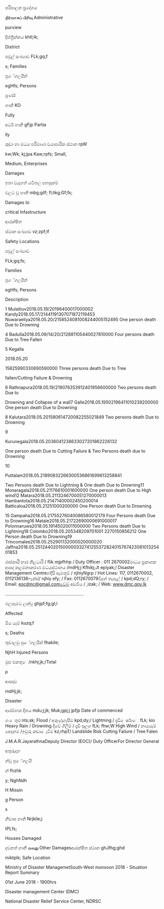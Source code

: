 පරිපාලන ප්‍රදේශය

நிர்வாகப் பிரிவு Administrative

purview

දිස්ත්‍රික්කය khtl;lk;

District

පවුල් සංඛ්‍යාව FLk;gq;f

s; Families

පුේගලයින්

egHfs; Persons

පූර්ණ

හානි KO

Fully

අර්ධ හානි gFjp Partia

lly

කුඩා හා මධය පරිමාණ වයාපාරික ස්ථාන rpW

kw;Wk; kj;jpa Kaw;rpfs; Small,

Medium, Enterprises

Damages

ඉතා වැදගත් යටිතල පහසුකම්

වලට වූ හානි mbg;gilf; fl;likg;Gf;fs;

Damages to

critical Infastructure

ආරක්ෂිත

ස්ථාන සංඛ්‍යාව vz;zpf;if

Safety Locations

පවුල් සංඛ්‍යාව

FLk;gq;fs;

Families

පුේගලයින්

egHfs; Persons

Description

1 Mulaitiuv2018.05.19/20196400017000002 Kandy2018.05.17/21441191307071872119453 Nuwaraeliya2018.05.20/2158524081008244005152495 One person death Due to Drowning

4 Badulla2018.05.09/14/20/212881105440027810000 Four persons death Due to Tree Fallen

5 Kegalla

2018.05.20

15825990330690590000 Three persons death Due to Tree

fallen/Cutting Failure & Drowning

6 Rathnapura2018.05.19/219076353912401956600000 Two persons death Due to

Drowning and Collapse of a wall7 Galle2018.05.19502196411010239200000 One person death Due to Drowning

8 Kalutara2018.05.201580614720082255021849 Two persons death Due to Drowning

9

Kurunegala2018.05.2036041238633027201862226132

One person death Due to Cutting Failure & Two Persons death due to Drowning

10

Puttalam2018.05.21890832266300536861699613258841

Two Persons death Due to Lightning & One death Due to Drowning11 Monaragala2018.05.21176610001600000 One person death Due to High wind12 Matara2018.05.2113246700051270000013 Hambantota2018.05.21471400002450200014 Batticaloa2018.05.21251000200000 One Person death Due to Drowning

15 Gampaha2018.05.21755276040086580012179 Four Persons death Due to Drowning16 Matale2018.05.21722690000691000017 Polonnaruwa2018.05.19145020011000000 Two Persons death Due to Lightning18 Colombo2018.05.205348209701001 2270150856212 One Person death Due to Drowning19 Trincomalee2018.05.252901132000020000020 Jaffna2018.05.251244020150000033274125537282401576742308101325401853

රාජකාරි භාර නිළධාරි / flik mjpfhhp / Duty Officer : 011 2670002මාධය ප්‍රකාශක ආපදා කළමනාකරණ මධයස්ථානය /mdHj;j Kfhikj;Jt epiyak;/ Disaster Management Centreහදිසි ඇමතුම් / njhiyNgrp / Hot Lines: 117, 0112670002, 0112136136ෆැක්ස්/ njhiy efy; / Fax: 0112670079විදුත් තැපැල් / kpd;dQ;ry; / Email: eocdmc@gmail.comවෙබ් අඩවිය / ,izak; / Web: www.dmc.gov.lk

……………….……………………………………..

බලපෑමට ලක්වු ghjpf;fg;gl;l

Affected

මිය යෑම් kuzq;f

s; Deaths

තුවාලවු පුේගලයින් fhakile;

NjhH Injured Persons

මුළු එකතුෙ/nkhj;jk;/Total

p

ආපදාව

mdHj;jk;

Disaster

ආරම්භක දිනය mdu;j;jk; Muk;gpj;j jpfjp Date of commenced

ගං ෙතුර nts;sk; Flood / අකුණුගැසීම kpd;dy;/ Lightning / දැඩි ෙර්ෂාෙ fLk; kio Heavy Rain / Drowning දිවේ ගිලීම් / දැඩි සුලග fLk; fhw;W High Wind / නායයෑම් අෙදානම /ඉවුරු කඩා ෙැටීම kz;rhpT/ Landslide Risk Cutting Failure / Tree Falen

J.M.A.R.JayarathnaDeputy Director (EOC)/ Duty OfficerFor Director General

අතුරුදහ

න්වූ පුේගලයි

න් fhzhk

y; NghNdh

H Missin

g Person

s

නිවාස හානි Nrjkile;j

tPLfs;

Houses Damaged

දවනත් හානි வவ​று Other Damagesආරක්ෂිත ස්ථාන ghJfhg;ghd

miktplk; Safe Location

Ministry of Disaster ManagemetSouth-West monsoon 2018 - Situation Report Summary

01st June 2018 - 1900hrs

Disaster management Center (DMC)

National Disaster Relief Service Center, NDRSC